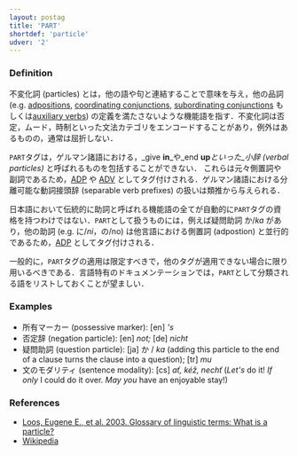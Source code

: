```yaml
---
layout: postag
title: 'PART'
shortdef: 'particle'
udver: '2'
---
```


### Definition

不変化詞 (particles) とは，他の語や句と連結することで意味を与え，他の品詞 (e.g. [adpositions](ADP), [coordinating conjunctions](CCONJ), [subordinating conjunctions](SCONJ) もしくは[auxiliary verbs](AUX)) の定義を満たさないような機能語を指す．不変化詞は否定，ムード，時制といった文法カテゴリをエンコードすることがあり，例外はあるものの，通常は屈折しない．

`PART`タグは，ゲルマン諸語における，_give <b>in</b>_や_end <b>up</b>_といった_小辞 (verbal particles)_ と呼ばれるものを包括することができない．
これらは元々側置詞や副詞であるため，[ADP]() や [ADV]() としてタグ付けされる．ゲルマン諸語における分離可能な動詞接頭辞 (separable verb prefixes) の扱いは類推から与えられる．

日本語において伝統的に助詞と呼ばれる機能語の全てが自動的に`PART`タグの資格を持つわけではない．`PART`として扱うものには，例えば疑問助詞 か/_ka_ があり，他の助詞 (e.g. に/_ni_，の/no) は他言語における側置詞 (adpostion) と並行的であるため，[ADP]() としてタグ付けされる．

一般的に，`PART`タグの適用は限定すべきで，他のタグが適用できない場合に限り用いるべきである．言語特有のドキュメンテーションでは，`PART`として分類される語をリストしておくことが望ましい．

### Examples

- 所有マーカー (possessive marker): [en] _'s_
- 否定辞 (negation particle): [en] _not;_ [de] _nicht_
- 疑問助詞 (question particle): [ja] か / _ka_ (adding this particle to the end of a clause turns the clause into a question); [tr] _mu_
- 文のモダリティ (sentence modality): [cs] _ať, kéž, nechť_ (_Let's_ do it! _If only_ I could do it over. _May you_ have an enjoyable stay!)

### References

- [Loos, Eugene E., et al. 2003. Glossary of linguistic terms: What is a particle?](http://www-01.sil.org/linguistics/GlossaryOfLinguisticTerms/WhatIsAParticle.htm)
- [Wikipedia](http://en.wikipedia.org/wiki/Grammatical_particle)
